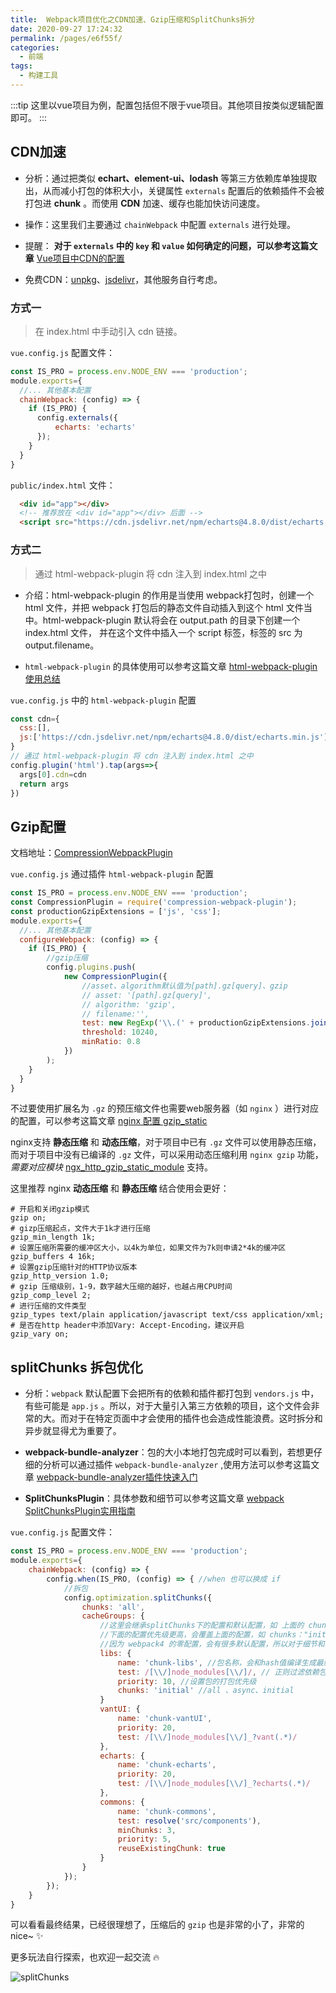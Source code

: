 ```yaml
---
title:  Webpack项目优化之CDN加速、Gzip压缩和SplitChunks拆分
date: 2020-09-27 17:24:32
permalink: /pages/e6f55f/
categories: 
  - 前端
tags: 
  - 构建工具
---
```


:::tip
这里以vue项目为例，配置包括但不限于vue项目。其他项目按类似逻辑配置即可。
:::

## CDN加速

- 分析：通过把类似 **echart、element-ui、lodash** 等第三方依赖库单独提取出，从而减小打包的体积大小，关键属性 `externals` 配置后的依赖插件不会被打包进 **chunk** 。而使用 **CDN** 加速、缓存也能加快访问速度。

- 操作：这里我们主要通过 `chainWebpack` 中配置 `externals` 进行处理。

- 提醒： **对于 `externals` 中的 `key` 和 `value` 如何确定的问题，可以参考这篇文章** [Vue项目中CDN的配置](https://juejin.im/post/6844904180587479054)

- 免费CDN：[unpkg](https://unpkg.com/)、[jsdelivr](https://www.jsdelivr.com/)，其他服务自行考虑。

<!-- more -->

### 方式一

> 在 index.html 中手动引入 cdn 链接。

`vue.config.js` 配置文件：

```js
const IS_PRO = process.env.NODE_ENV === 'production';
module.exports={
  //... 其他基本配置
  chainWebpack: (config) => {
    if (IS_PRO) {
      config.externals({
          echarts: 'echarts'
      });
    }
  }
}
```

`public/index.html` 文件：

```html
  <div id="app"></div>
  <!-- 推荐放在 <div id="app"></div> 后面 -->
  <script src="https://cdn.jsdelivr.net/npm/echarts@4.8.0/dist/echarts.min.js"></script>
```

### 方式二

> 通过 html-webpack-plugin 将 cdn 注入到 index.html 之中

- 介绍：html-webpack-plugin 的作用是当使用 webpack打包时，创建一个 html 文件，并把 webpack 打包后的静态文件自动插入到这个 html 文件当中。html-webpack-plugin 默认将会在 output.path 的目录下创建一个 index.html 文件， 并在这个文件中插入一个 script 标签，标签的 src 为 output.filename。

- `html-webpack-plugin` 的具体使用可以参考这篇文章 [html-webpack-plugin 使用总结](https://juejin.im/post/6844903853708541959)

`vue.config.js` 中的 `html-webpack-plugin` 配置

```js
const cdn={
  css:[],
  js:['https://cdn.jsdelivr.net/npm/echarts@4.8.0/dist/echarts.min.js']
}
// 通过 html-webpack-plugin 将 cdn 注入到 index.html 之中
config.plugin('html').tap(args=>{
  args[0].cdn=cdn
  return args
})
```

## Gzip配置

文档地址：[CompressionWebpackPlugin](https://www.webpackjs.com/plugins/compression-webpack-plugin/)

`vue.config.js` 通过插件 `html-webpack-plugin` 配置

```js
const IS_PRO = process.env.NODE_ENV === 'production';
const CompressionPlugin = require('compression-webpack-plugin');
const productionGzipExtensions = ['js', 'css'];
module.exports={
  //... 其他基本配置
  configureWebpack: (config) => {
    if (IS_PRO) {
        //gzip压缩
        config.plugins.push(
            new CompressionPlugin({
                //asset、algorithm默认值为[path].gz[query]、gzip
                // asset: '[path].gz[query]',
                // algorithm: 'gzip',
                // filename:'',
                test: new RegExp('\\.(' + productionGzipExtensions.join('|') + ')$'),
                threshold: 10240,
                minRatio: 0.8
            })
        );
    }
  }
}
```

不过要使用扩展名为 `.gz` 的预压缩文件也需要web服务器（如 `nginx` ）进行对应的配置，可以参考这篇文章 [nginx 配置 gzip_static](https://www.fxss.work/vue-blog/detail/99)

nginx支持 **静态压缩** 和 **动态压缩**，对于项目中已有 `.gz` 文件可以使用静态压缩，
而对于项目中没有已编译的 `.gz` 文件，可以采用动态压缩利用 `nginx gzip` 功能，*需要对应模块* [ngx_http_gzip_static_module](http://nginx.org/en/docs/http/ngx_http_gzip_static_module.html#gzip_static) 支持。

这里推荐 nginx **动态压缩** 和 **静态压缩** 结合使用会更好：

```nginx
# 开启和关闭gzip模式
gzip on;
# gizp压缩起点，文件大于1k才进行压缩
gzip_min_length 1k;
# 设置压缩所需要的缓冲区大小，以4k为单位，如果文件为7k则申请2*4k的缓冲区 
gzip_buffers 4 16k;
# 设置gzip压缩针对的HTTP协议版本
gzip_http_version 1.0;
# gzip 压缩级别，1-9，数字越大压缩的越好，也越占用CPU时间
gzip_comp_level 2;
# 进行压缩的文件类型
gzip_types text/plain application/javascript text/css application/xml;
# 是否在http header中添加Vary: Accept-Encoding，建议开启
gzip_vary on;
```

## splitChunks 拆包优化

- 分析：`webpack` 默认配置下会把所有的依赖和插件都打包到 `vendors.js` 中，有些可能是 `app.js` 。所以，对于大量引入第三方依赖的项目，这个文件会非常的大。而对于在特定页面中才会使用的插件也会造成性能浪费。这时拆分和异步就显得尤为重要了。

- **webpack-bundle-analyzer**：包的大小本地打包完成时可以看到，若想更仔细的分析可以通过插件 `webpack-bundle-analyzer` ,使用方法可以参考这篇文章 [webpack-bundle-analyzer插件快速入门](https://juejin.im/post/6844903825216651271)

- **SplitChunksPlugin**：具体参数和细节可以参考这篇文章 [webpack SplitChunksPlugin实用指南](https://juejin.im/post/6844903680307625997)

`vue.config.js` 配置文件：

```js
const IS_PRO = process.env.NODE_ENV === 'production';
module.exports={
    chainWebpack: (config) => {
        config.when(IS_PRO, (config) => { //when 也可以换成 if
            //拆包
            config.optimization.splitChunks({
                chunks: 'all',
                cacheGroups: {
                    //这里会继承splitChunks下的配置和默认配置，如 上面的 chunks："all"
                    //下面的配置优先级更高，会覆盖上面的配置，如 chunks："initial"
                    //因为 webpack4 的零配置，会有很多默认配置，所以对于细节和实际未知的项目编译结果时，务必确定并理解默认值的具体逻辑，以排查问题所在。（之前踩过不少坑~）
                    libs: {
                        name: 'chunk-libs', //包名称，会和hash值编译生成最终 chunk-libs.8880c0aa.js （hash值会变化，对于缓存优化这里是可以思考的一个点。）
                        test: /[\\/]node_modules[\\/]/, // 正则过滤依赖包
                        priority: 10, //设置包的打包优先级
                        chunks: 'initial' //all 、async、initial
                    }
                    vantUI: {
                        name: 'chunk-vantUI',
                        priority: 20,
                        test: /[\\/]node_modules[\\/]_?vant(.*)/
                    },
                    echarts: {
                        name: 'chunk-echarts',
                        priority: 20,
                        test: /[\\/]node_modules[\\/]_?echarts(.*)/
                    },
                    commons: {
                        name: 'chunk-commons',
                        test: resolve('src/components'),
                        minChunks: 3,
                        priority: 5,
                        reuseExistingChunk: true
                    }
                }
            });
        });
    }
}
```

可以看看最终结果，已经很理想了，压缩后的 `gzip` 也是非常的小了，非常的nice~ :sparkles:

更多玩法自行探索，也欢迎一起交流 :fire:

![splitChunks](https://cdn.jsdelivr.net/gh/JS-banana/images/vuepress/splitChunks.png)
